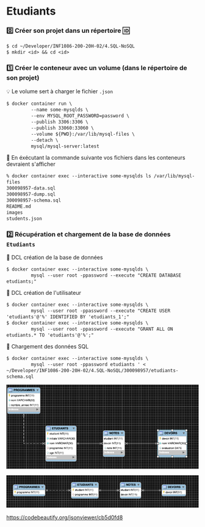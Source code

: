 # Etudiants

### :zero: Créer son projet dans un répertoire :id:

```
$ cd ~/Developer/INF1086-200-20H-02/4.SQL-NoSQL
$ mkdir <id> && cd <id>
```


### :one: Créer le conteneur avec un volume (dans le répertoire de son projet)

:bulb: Le volume sert à charger le fichier `.json`

```
$ docker container run \
         --name some-mysqlds \
         --env MYSQL_ROOT_PASSWORD=password \
         --publish 3306:3306 \
         --publish 33060:33060 \
         --volume ${PWD}:/var/lib/mysql-files \
         --detach \
         mysql/mysql-server:latest
```

:pushpin: En éxécutant la commande suivante vos fichiers dans les conteneurs devraient s'afficher

```
% docker container exec --interactive some-mysqlds ls /var/lib/mysql-files
300098957-data.sql
300098957-dump.sql
300098957-schema.sql
README.md
images
students.json
```



### :two: Récupération et chargement de la base de données `Etudiants`

:pushpin: DCL création de la base de données


```
$ docker container exec --interactive some-mysqlds \
         mysql --user root -ppassword --execute "CREATE DATABASE etudiants;"
```

:pushpin: DCL création de l'utilisateur


```
$ docker container exec --interactive some-mysqlds \
         mysql --user root -ppassword --execute "CREATE USER 'etudiants'@'%' IDENTIFIED BY 'etudiants_1';"
$ docker container exec --interactive some-mysqlds \
         mysql --user root -ppassword --execute "GRANT ALL ON etudiants.* TO 'etudiants'@'%';"
```

:pushpin: Chargement des données SQL

```
$ docker container exec --interactive some-mysqlds \
         mysql --user root -ppassword etudiants ' < ~/Developer/INF1086-200-20H-02/4.SQL-NoSQL/300098957/etudiants-schema.sql
```


![image](images/schema.png)


![image](images/pk-fk.png)


https://codebeautify.org/jsonviewer/cb5d0fd8

